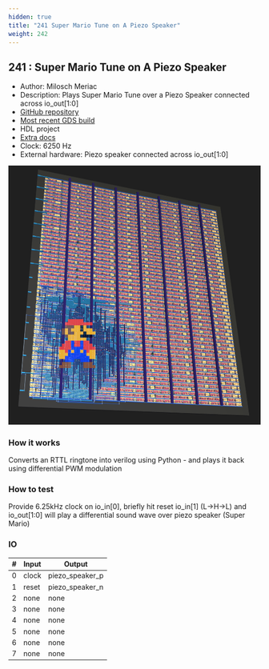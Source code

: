 ```yaml
---
hidden: true
title: "241 Super Mario Tune on A Piezo Speaker"
weight: 242
---
```


## 241 : Super Mario Tune on A Piezo Speaker

* Author: Milosch Meriac
* Description: Plays Super Mario Tune over a Piezo Speaker connected across io_out[1:0]
* [GitHub repository](https://github.com/meriac/tt03-play-tune)
* [Most recent GDS build](https://github.com/meriac/tt03-play-tune/actions/runs/4788627806)
* HDL project
* [Extra docs](https://github.com/meriac/tt03-play-tune#readme)
* Clock: 6250 Hz
* External hardware: Piezo speaker connected across io_out[1:0]

![picture](images/chip-design.png)

### How it works

Converts an RTTL ringtone into verilog using Python - and plays it back using differential PWM modulation


### How to test

Provide 6.25kHz clock on io_in[0], briefly hit reset io_in[1] (L->H->L) and io_out[1:0] will play a differential sound wave over piezo speaker (Super Mario)


### IO

| # | Input        | Output       |
|---|--------------|--------------|
| 0 | clock  | piezo_speaker_p |
| 1 | reset  | piezo_speaker_n |
| 2 | none  | none |
| 3 | none  | none |
| 4 | none  | none |
| 5 | none  | none |
| 6 | none  | none |
| 7 | none  | none |
